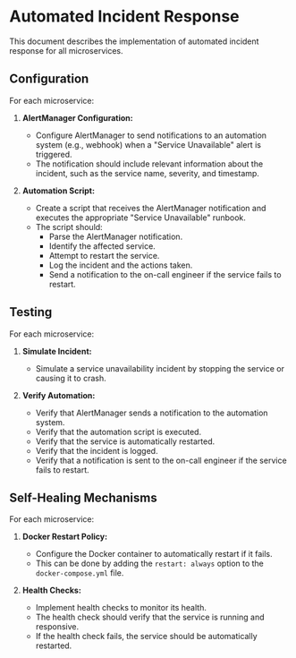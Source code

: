 # Automated Incident Response

This document describes the implementation of automated incident response for all microservices.

## Configuration

For each microservice:

1.  **AlertManager Configuration:**
    *   Configure AlertManager to send notifications to an automation system (e.g., webhook) when a "Service Unavailable" alert is triggered.
    *   The notification should include relevant information about the incident, such as the service name, severity, and timestamp.

2.  **Automation Script:**
    *   Create a script that receives the AlertManager notification and executes the appropriate "Service Unavailable" runbook.
    *   The script should:
        *   Parse the AlertManager notification.
        *   Identify the affected service.
        *   Attempt to restart the service.
        *   Log the incident and the actions taken.
        *   Send a notification to the on-call engineer if the service fails to restart.

## Testing

For each microservice:

1.  **Simulate Incident:**
    *   Simulate a service unavailability incident by stopping the service or causing it to crash.

2.  **Verify Automation:**
    *   Verify that AlertManager sends a notification to the automation system.
    *   Verify that the automation script is executed.
    *   Verify that the service is automatically restarted.
    *   Verify that the incident is logged.
    *   Verify that a notification is sent to the on-call engineer if the service fails to restart.

## Self-Healing Mechanisms

For each microservice:

1.  **Docker Restart Policy:**
    *   Configure the Docker container to automatically restart if it fails.
    *   This can be done by adding the `restart: always` option to the `docker-compose.yml` file.

2.  **Health Checks:**
    *   Implement health checks to monitor its health.
    *   The health check should verify that the service is running and responsive.
    *   If the health check fails, the service should be automatically restarted.